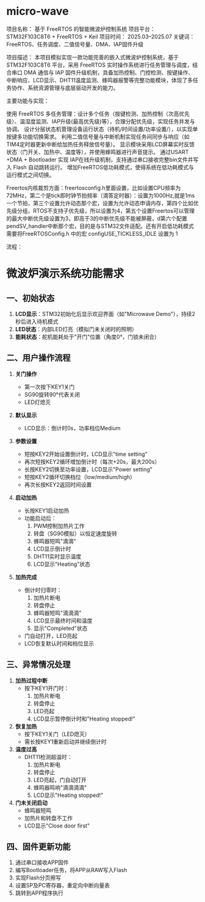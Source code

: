 # micro-wave
项目名称： 基于 FreeRTOS 的智能微波炉控制系统
项目平台： STM32F103C8T6 + FreeRTOS + Keil
项目时间： 2025.03–2025.07
关键词： FreeRTOS、任务调度、二值信号量、DMA、IAP固件升级

项目描述：
本项目模拟实现一款功能完善的嵌入式微波炉控制系统，基于 STM32F103C8T6 平台，采用 FreeRTOS 实时操作系统进行任务管理与调度，结合串口 DMA 通信与 IAP 固件升级机制，具备加热控制、门控检测、按键操作、中断响应、LCD显示、DHT11温度监测、蜂鸣器报警等完整功能模块，体现了多任务协作、系统资源管理与底层驱动开发的能力。

主要功能与实现：

使用 FreeRTOS 多任务管理：设计多个任务（按键检测、加热控制（次高优先级）、温湿度监测、IAP升级(最高优先级)等），合理分配优先级，实现任务并发与协调。
设计分层状态机管理设备运行状态（待机/时间设置/功率设置/），以实现单按键多功能切换需求。
利用二值信号量与中断机制实现任务间同步与响应（如TIM4定时器更新中断给加热任务释放信号量）。
显示模块采用LCD屏幕实时反馈状态（门开关、加热中、温度等），并使用蜂鸣器进行声音提示。
通过USART +DMA + Bootloader 实现 IAP在线升级机制，支持通过串口接收完整bin文件并写入 Flash 自动跳转运行。
增加FreeRTOS低功耗模式，使得系统在低功耗模式与运行模式之间切换。

Freertos内核裁剪方面：freertosconfig.h里面设置，比如设置CPU频率为72MHz，第二个是tick即时钟节拍频率（滴答定时器）：设置为1000Hz,就是1ms一个节拍，第三个设置允许动态那个宏，设置为允许动态申请内存，第四个比如优先级分组，RTOS不支持子优先级，所以设置为4，第五个设置Freertos可以管理的最大中断优先级设置为3，即高于3的中断优先级不能被屏蔽，d第六个配置pendSV_handler中断那个宏，目的是与STM32文件适配。还有开启低功耗模式需要将FreeRTOSConfig.h 中的宏 configUSE_TICKLESS_IDLE 设置为 1

流程：
# 微波炉演示系统功能需求
## 一、初始状态
1. **LCD显示**：STM32初始化后显示欢迎界面（如"Microwave Demo"），持续2秒后进入待机模式
2. **LED状态**：内部LED灯亮（模拟门未关闭时的照明）
3. **能耗状态**：舵机能耗处于"开门"位置（角度0°，门锁未闭合）
## 二、用户操作流程
1. **关门操作**
   - 第一次按下KEY1关门
   - SG90旋转90°代表关闭
   - LED灯熄灭
2. **默认显示**
   - LCD显示：倒计时0s，功率档位Medium
3. **参数设置**
   - 短按KEY2开始设置倒计时，LCD显示"time setting"
   - 再次短按KEY2循环增加倒计时（每次+20s，最大200s）
   - 长按KEY2切换至功率设置，LCD显示"Power setting"
   - 短按KEY2循环切换档位（low/medium/high）
   - 再次长按KEY2返回时间设置

4. **启动加热**
   - 长按KEY1启动加热
   - 功能启动后：
     1. PWM控制加热片工作
     2. 转盘（SG90模拟）以恒定速度旋转
     3. 蜂鸣器短鸣"滴滴"
     4. LCD显示倒计时
     5. DHT11实时显示温度
     6. LCD显示"Heating"状态
5. **加热完成**
   - 倒计时归零时：
     1. 加热片断电
     2. 转盘停止
     3. 蜂鸣器短鸣"滴滴滴"
     4. LCD显示最终时间和温度
     5. 显示"Completed"状态
   - 门自动打开，LED亮起
   - LCD恢复默认时间和档位显示

## 三、异常情况处理
1. **加热过程中断**
   - 按下KEY1开门时：
     1. 加热片断电
     2. 转盘停止
     3. LED亮起
     4. LCD显示暂停倒计时和"Heating stopped!"
2. **恢复加热**
   - 按下KEY1关门（LED熄灭）
   - 需长按KEY1重新启动并继续倒计时
3. **温度过高**
   - DHT11检测超温时：
     1. 加热片断电
     2. 转盘停止
     3. LED亮起，门自动打开
     4. 蜂鸣器鸣响"滴滴滴滴"
     5. LCD显示"Heating stopped!"
4. **门未关闭启动**
   - 蜂鸣器短鸣
   - 加热片和转盘不工作
   - LCD显示"Close door first"
## 四、固件更新功能
1. 通过串口接收APP固件
2. 编写Bootloader任务，将APP从RAW写入Flash
3. 实现Flash分页擦写
4. 设置SP及PC寄存器，重定向中断向量表
5. 跳转到APP程序执行

